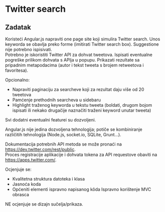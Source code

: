 # Twitter search

## Zadatak
Koristeći Angular.js napraviti one page site koji simulira Twitter search. Unos keyworda se obavlja preko forme (imitirati Twitter search box). Suggestione nije potrebno ispisivati.  
Potrebno je iskoristiti Twitter API za dohvat tweetova. Ispisati eventualne pogreške prilikom dohvata s APIja u popupu. Prikazati rezultate sa pripadnim metapodacima (autor i tekst tweeta s brojem retweetova i favoritesa).

Opcionalno:
- Napraviti paginaciju za searcheve koji za rezultat daju više od 20 tweetova
- Pamćenje prethodnih searcheva u sidebaru
- Highlight traženog keyworda u tekstu tweeta (boldati, drugom bojom ispisati ili nekako drugačije naznačiti traženi keyword unutar tweeta)

Svi dodatni eventualni featurei su dozvoljeni.

Angular.js nije jedina dozvoljena tehnologija; potiče se kombiniranje različitih tehnologija (Node.js, socket.io, SQLite, Grunt...).

Dokumentacija potrebnih API metoda se može pronaći na https://dev.twitter.com/rest/public.  
Proces registracije aplikacije i dohvata tokena za API requestove obaviti na https://apps.twitter.com/.

Ocjenjuje se:
- Kvalitetna struktura datoteka i klasa
- Jasnoća koda
- Općeniti elementi ispravno napisanog kôda
Ispravno korištenje MVC obrasca

NE ocjenjuje se dizajn sučelja/prikaza.
